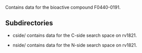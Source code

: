 Contains data for the bioactive compound F0440-0191.

## Subdirectories

- cside/ contains data for the C-side search space on rv1821.

- nside/ contains data for the N-side search space on rv1821.


